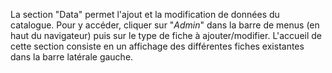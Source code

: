 La section "Data" permet l'ajout et la modification de données du catalogue. Pour y accéder, cliquer sur "*Admin*" dans la barre de menus (en haut du navigateur) puis sur le type de fiche à ajouter/modifier. L'accueil de cette section consiste en un affichage des différentes fiches existantes dans la barre latérale gauche. 
